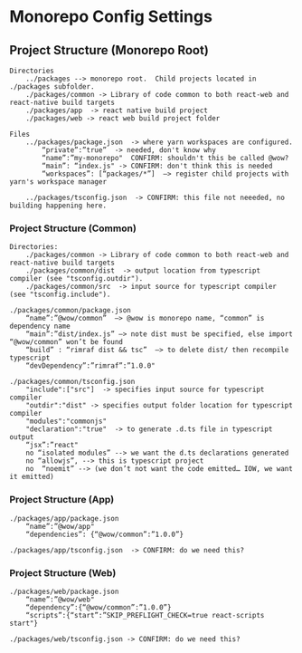 # Monorepo Config Settings
## Project Structure (Monorepo Root)
    Directories
        ../packages --> monorepo root.  Child projects located in ./packages subfolder.
        ./packages/common -> Library of code common to both react-web and react-native build targets
        ./packages/app  -> react native build project
        ./packages/web -> react web build project folder

    Files
        ../packages/package.json  -> where yarn workspaces are configured.
            “private”:”true”  -> needed, don't know why
            “name”:”my-monorepo"  CONFIRM: shouldn't this be called @wow?
            “main”: “index.js" -> CONFIRM: don't think this is needed
            “workspaces”: [“packages/*”]  —> register child projects with yarn's workspace manager

        ../packages/tsconfig.json  -> CONFIRM: this file not neeeded, no building happening here.

### Project Structure (Common)
    Directories:
        ./packages/common -> Library of code common to both react-web and react-native build targets
        ./packages/common/dist  -> output location from typescript compiler (see "tsconfig.outdir").
        ./packages/common/src  -> input source for typescript compiler (see "tsconfig.include").

    ./packages/common/package.json
        “name”:”@wow/common”  —> @wow is monorepo name, “common” is dependency name
        “main”:”dist/index.js” —> note dist must be specified, else import “@wow/common” won’t be found
        “build” : “rimraf dist && tsc”  —> to delete dist/ then recompile typescript
        “devDependency”:”rimraf”:”1.0.0"

    ./packages/common/tsconfig.json
        "include":["src"]  -> specifies input source for typescript compiler
        "outdir":"dist" -> specifies output folder location for typescript compiler
        "modules":"commonjs"
        "declaration":"true"  -> to generate .d.ts file in typescript output
        “jsx”:”react"
        no “isolated modules” --> we want the d.ts declarations generated
        no “allowjs”, --> this is typescript project
        no  “noemit” --> (we don’t not want the code emitted… IOW, we want it emitted)
### Project Structure (App)
    ./packages/app/package.json
        “name”:”@wow/app"
        “dependencies”: {“@wow/common”:”1.0.0”}

    ./packages/app/tsconfig.json  -> CONFIRM: do we need this?
### Project Structure (Web)
    ./packages/web/package.json
        “name”:”@wow/web"
        “dependency”:{“@wow/common”:”1.0.0”}
        “scripts”:{“start”:”SKIP_PREFLIGHT_CHECK=true react-scripts start"}

    ./packages/web/tsconfig.json -> CONFIRM: do we need this?
